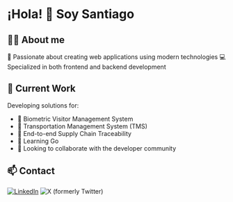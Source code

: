 # ¡Hola! 👋 Soy Santiago

## 👨‍💻 About me
🚀 Passionate about creating web applications using modern technologies
💻 Specialized in both frontend and backend development

## 🚀 Current Work
Developing solutions for:
- 🔐 Biometric Visitor Management System
- 🚚 Transportation Management System (TMS)
- 🏁 End-to-end Supply Chain Traceability
- 🌱 Learning Go
- 👯 Looking to collaborate with the developer community

<!--
![JavaScript](https://img.shields.io/badge/-JavaScript-F7DF1E?style=flat-square&logo=javascript&logoColor=black)
![React](https://img.shields.io/badge/-React-61DAFB?style=flat-square&logo=react&logoColor=black)


## 📊 Mis Estadísticas de GitHub
![Estadísticas de GitHub](https://github-readme-stats.vercel.app/api?username=username&show_icons=true&theme=radical)
-->
## 📫 Contact
[![LinkedIn](https://img.shields.io/badge/-LinkedIn-0077B5?style=flat-square&logo=linkedin&logoColor=white)](https://www.linkedin.com/in/santiago-dellepiane-b829a952/)
![X (formerly Twitter)](https://img.shields.io/twitter/follow/sjdsan)

<!--
**santiagolp/santiagolp** is a ✨ _special_ ✨ repository because its `README.md` (this file) appears on your GitHub profile.

Here are some ideas to get you started:

- 🔭 I’m currently working on ...
- 🌱 I’m currently learning ...
- 👯 I’m looking to collaborate on ...
- 🤔 I’m looking for help with ...
- 💬 Ask me about ...
- 📫 How to reach me: ...
- 😄 Pronouns: ...
- ⚡ Fun fact: ...
-->
